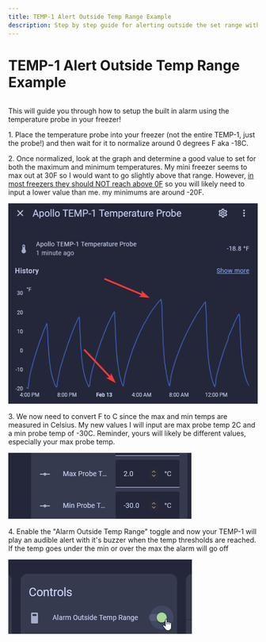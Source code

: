 ```yaml
---
title: TEMP-1 Alert Outside Temp Range Example
description: Step by step guide for alerting outside the set range with the TEMP-1.
---
```

# TEMP-1 Alert Outside Temp Range Example

######

This will guide you through how to setup the built in alarm using the temperature probe in your freezer!

1\. Place the temperature probe into your freezer (not the entire TEMP-1, just the probe!) and then wait for it to normalize around 0 degrees F aka -18C.

2\. Once normalized, look at the graph and determine a good value to set for both the maximum and minimum temperatures. My mini freezer seems to max out at 30F so I would want to go slightly above that range. However, <a href="https://www.energy.gov/energysaver/refrigerator-freezer-use-and-temperature-tips" target="_blank" rel="noreferrer nofollow noopener">in most freezers they should NOT reach above 0F</a> so you will likely need to input a lower value than me. my minimums are around -20F.

![](assets/temp-1-temp-probe-ex-automation-pic-1.png)

3\. We now need to convert F to C since the max and min temps are measured in Celsius. My new values I will input are max probe temp 2C and a min probe temp of -30C. Reminder, yours will likely be different values, especially your max probe temp.

![](assets/temp-1-temp-probe-ex-automation-pic-2.png)

4\. Enable the "Alarm Outside Temp Range" toggle and now your TEMP-1 will play an audible alert with it's buzzer when the temp thresholds are reached. If the temp goes under the min or over the max the alarm will go off

![](assets/temp-1-alarm-outside-range-pic-1.png)